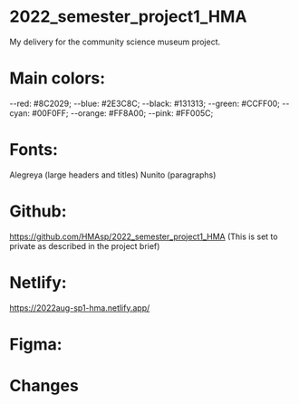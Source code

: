 # 2022_semester_project1_HMA
My delivery for the community science museum project.

# Main colors:
--red: #8C2029;
--blue: #2E3C8C;
--black: #131313;
--green: #CCFF00;
--cyan: #00F0FF;
--orange: #FF8A00;
--pink: #FF005C;

# Fonts:
Alegreya (large headers and titles)
Nunito (paragraphs)

# Github:
https://github.com/HMAsp/2022_semester_project1_HMA (This is set to private as described in the project brief)

# Netlify:
https://2022aug-sp1-hma.netlify.app/

# Figma:

# Changes